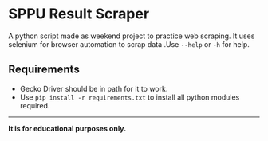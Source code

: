 # SPPU Result Scraper
A python script made as weekend project to practice web scraping. It uses selenium for browser automation to scrap data .Use `--help` or `-h` for help.
## Requirements
- Gecko Driver should be in path for it to work.
- Use `pip install -r requirements.txt` to install all python modules required.
---
**It is for educational purposes only.**